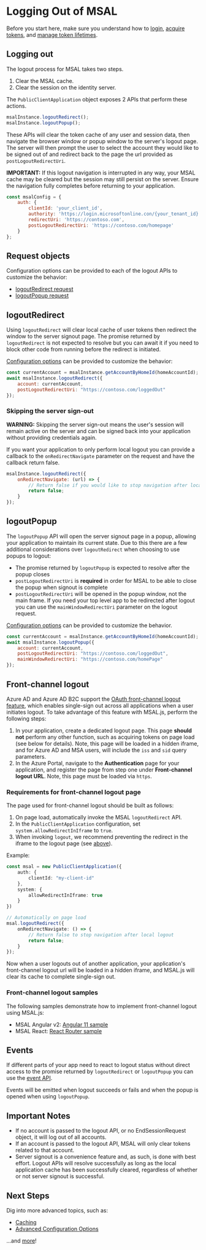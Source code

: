 # Logging Out of MSAL

Before you start here, make sure you understand how to [login](./login-user.md), [acquire tokens](./acquire-token.md), and [manage token lifetimes](./token-lifetimes.md).

## Logging out

The logout process for MSAL takes two steps.

1. Clear the MSAL cache.
2. Clear the session on the identity server.

The `PublicClientApplication` object exposes 2 APIs that perform these actions.

```javascript
msalInstance.logoutRedirect();
msalInstance.logoutPopup();
```

These APIs will clear the token cache of any user and session data, then navigate the browser window or popup window to the server's logout page. The server will then prompt the user to select the account they would like to be signed out of and redirect back to the page the url provided as `postLogoutRedirectUri`.

**IMPORTANT:** If this logout navigation is interrupted in any way, your MSAL cache may be cleared but the session may still persist on the server. Ensure the navigation fully completes before returning to your application.

```javascript
const msalConfig = {
    auth: {
        clientId: 'your_client_id',
        authority: 'https://login.microsoftonline.con/{your_tenant_id}',
        redirectUri: 'https://contoso.com',
        postLogoutRedirectUri: 'https://contoso.com/homepage'
    }
};
```

## Request objects

Configuration options can be provided to each of the logout APIs to customize the behavior:

- [logoutRedirect request](https://azuread.github.io/microsoft-authentication-library-for-js/ref/modules/_azure_msal_browser.html#endsessionrequest)
- [logoutPopup request](https://azuread.github.io/microsoft-authentication-library-for-js/ref/modules/_azure_msal_browser.html#endsessionpopuprequest)

## logoutRedirect

Using `logoutRedirect` will clear local cache of user tokens then redirect the window to the server signout page. The promise returned by `logoutRedirect` is not expected to resolve but you can await it if you need to block other code from running before the redirect is initiated.

[Configuration options](https://azuread.github.io/microsoft-authentication-library-for-js/ref/modules/_azure_msal_browser.html#endsessionrequest) can be provided to customize the behavior:

```javascript
const currentAccount = msalInstance.getAccountByHomeId(homeAccountId);
await msalInstance.logoutRedirect({
    account: currentAccount,
    postLogoutRedirectUri: "https://contoso.com/loggedOut"
});
```

### Skipping the server sign-out

**WARNING:** Skipping the server sign-out means the user's session will remain active on the server and can be signed back into your application without providing credentials again.

If you want your application to only perform local logout you can provide a callback to the `onRedirectNavigate` parameter on the request and have the callback return false.

```javascript
msalInstance.logoutRedirect({
    onRedirectNavigate: (url) => {
        // Return false if you would like to stop navigation after local logout
        return false;
    }
});
```

## logoutPopup

The `logoutPopup` API will open the server signout page in a popup, allowing your application to maintain its current state. Due to this there are a few additional considerations over `logoutRedirect` when choosing to use popups to logout:

- The promise returned by `logoutPopup` is expected to resolve after the popup closes
- `postLogoutRedirectUri` is **required** in order for MSAL to be able to close the popup when signout is complete
- `postLogoutRedirectUri` will be opened in the popup window, not the main frame. If you need your top level app to be redirected after logout you can use the `mainWindowRedirectUri` parameter on the logout request.

[Configuration options](https://azuread.github.io/microsoft-authentication-library-for-js/ref/modules/_azure_msal_browser.html#endsessionpopuprequest) can be provided to customize the behavior.

```javascript
const currentAccount = msalInstance.getAccountByHomeId(homeAccountId);
await msalInstance.logoutPopup({
    account: currentAccount,
    postLogoutRedirectUri: "https://contoso.com/loggedOut",
    mainWindowRedirectUri: "https://contoso.com/homePage"
});
```

## Front-channel logout

Azure AD and Azure AD B2C support the [OAuth front-channel logout feature](https://openid.net/specs/openid-connect-frontchannel-1_0.html), which enables single-sign out across all applications when a user initiates logout. To take advantage of this feature with MSAL.js, perform the following steps:

1. In your application, create a dedicated logout page. This page **should not** perform any other function, such as acquiring tokens on page load (see below for details). Note, this page will be loaded in a hidden iframe, and for Azure AD and MSA users, will include the `iss` and `sid` query parameters.
2. In the Azure Portal, navigate to the **Authentication** page for your application, and register the page from step one under **Front-channel logout URL**. Note, this page must be loaded via `https`.

### Requirements for front-channel logout page

The page used for front-channel logout should be built as follows:

1. On page load, automatically invoke the MSAL `logoutRedirect` API.
2. In the `PublicClientApplication` configuration, set `system.allowRedirectInIframe` to `true`.
3. When invoking `logout`, we recommend preventing the redirect in the iframe to the logout page (see [above](#skipping-the-server-sign-out)).

Example:

```typescript
const msal = new PublicClientApplication({
    auth: {
        clientId: "my-client-id"
    },
    system: {
        allowRedirectInIframe: true
    }
})

// Automatically on page load
msal.logoutRedirect({
    onRedirectNavigate: () => {
        // Return false to stop navigation after local logout
        return false;
    }
});
```

Now when a user logouts out of another application, your application's front-channel logout url will be loaded in a hidden iframe, and MSAL.js will clear its cache to complete single-sign out.


### Front-channel logout samples

The following samples demonstrate how to implement front-channel logout using MSAL.js:

- MSAL Angular v2: [Angular 11 sample](https://github.com/AzureAD/microsoft-authentication-library-for-js/tree/dev/samples/msal-angular-v2-samples/angular11-sample-app)
- MSAL React: [React Router sample](https://github.com/AzureAD/microsoft-authentication-library-for-js/tree/dev/samples/msal-react-samples/react-router-sample)

## Events

If different parts of your app need to react to logout status without direct access to the promise returned by `logoutRedirect` or `logoutPopup` you can use the [event API](https://github.com/AzureAD/microsoft-authentication-library-for-js/blob/dev/lib/msal-browser/docs/events.md).

Events will be emitted when logout succeeds or fails and when the popup is opened when using `logoutPopup`.

## Important Notes

- If no account is passed to the logout API, or no EndSessionRequest object, it will log out of all accounts.
- If an account is passed to the logout API, MSAL will only clear tokens related to that account.
- Server signout is a convenience feature and, as such, is done with best effort. Logout APIs will resolve successfully as long as the local application cache has been successfully cleared, regardless of whether or not server signout is successful.

## Next Steps

Dig into more advanced topics, such as:

- [Caching](./caching.md)
- [Advanced Configuration Options](./configuration.md)

...and [more](../README.md#advanced-topics)!
